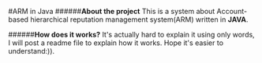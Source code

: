 #ARM in Java
######**About the project**
This is a system about Account-based hierarchical reputation management system(ARM) written in **JAVA**.

######**How does it works?**
It's actually hard to explain it using only words, I will post a readme file to explain how it works. Hope it's easier to understand:)).
